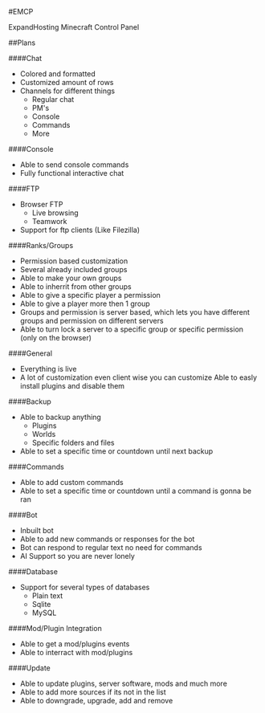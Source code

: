 #EMCP

ExpandHosting Minecraft Control Panel

##Plans

####Chat

* Colored and formatted
* Customized amount of rows
* Channels for different things
	* Regular chat
	* PM's
	* Console
	* Commands
	* More

####Console

* Able to send console commands
* Fully functional interactive chat

####FTP

* Browser FTP
	* Live browsing
	* Teamwork
* Support for ftp clients (Like Filezilla)

####Ranks/Groups

* Permission based customization
* Several already included groups
* Able to make your own groups
* Able to inherrit from other groups
* Able to give a specific player a permission
* Able to give a player more then 1 group
* Groups and permission is server based, which lets you have different groups and permission on different servers
* Able to turn lock a server to a specific group or specific permission (only on the browser)

####General

* Everything is live
* A lot of customization even client wise you can customize
Able to easly install plugins and disable them

####Backup

* Able to backup anything
	* Plugins
	* Worlds
	* Specific folders and files
* Able to set a specific time or countdown until next backup

####Commands

* Able to add custom commands
* Able to set a specific time or countdown until a command is gonna be ran

####Bot

* Inbuilt bot
* Able to add new commands or responses for the bot
* Bot can respond to regular text no need for commands
* AI Support so you are never lonely

####Database

* Support for several types of databases
	* Plain text
	* Sqlite
	* MySQL

####Mod/Plugin Integration

* Able to get a mod/plugins events
* Able to interract with mod/plugins

####Update

* Able to update plugins, server software, mods and much more
* Able to add more sources if its not in the list
* Able to downgrade, upgrade, add and remove